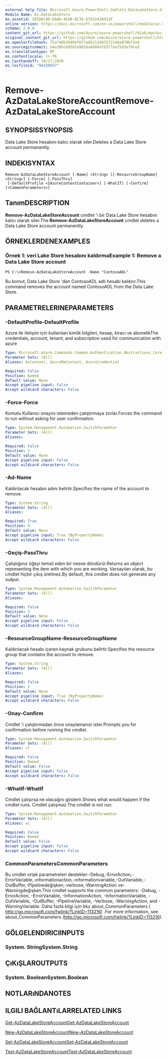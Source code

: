 ```yaml
---
external help file: Microsoft.Azure.PowerShell.Cmdlets.DataLakeStore.dll-Help.xml
Module Name: Az.DataLakeStore
ms.assetid: 585D6C4D-EA80-4E6B-8C36-E7632430431F
online version: https://docs.microsoft.com/en-us/powershell/module/az.datalakestore/remove-azdatalakestoreaccount
schema: 2.0.0
content_git_url: https://github.com/Azure/azure-powershell/blob/master/src/DataLakeStore/DataLakeStore/help/Remove-AzDataLakeStoreAccount.md
original_content_git_url: https://github.com/Azure/azure-powershell/blob/master/src/DataLakeStore/DataLakeStore/help/Remove-AzDataLakeStoreAccount.md
ms.openlocfilehash: 75af40b104bbf6ffa65211087572140a070b71e8
ms.sourcegitcommit: b4a38bcb0501a9016a4998efd377aa75d3ef9ce8
ms.translationtype: MT
ms.contentlocale: tr-TR
ms.lasthandoff: 10/27/2020
ms.locfileid: "94320557"
---
```

# <span data-ttu-id="7a2b2-101">Remove-AzDataLakeStoreAccount</span><span class="sxs-lookup"><span data-stu-id="7a2b2-101">Remove-AzDataLakeStoreAccount</span></span>

## <span data-ttu-id="7a2b2-102">SYNOPSIS</span><span class="sxs-lookup"><span data-stu-id="7a2b2-102">SYNOPSIS</span></span>
<span data-ttu-id="7a2b2-103">Data Lake Store hesabını kalıcı olarak siler.</span><span class="sxs-lookup"><span data-stu-id="7a2b2-103">Deletes a Data Lake Store account permanently.</span></span>

## <span data-ttu-id="7a2b2-104">INDEKI</span><span class="sxs-lookup"><span data-stu-id="7a2b2-104">SYNTAX</span></span>

```
Remove-AzDataLakeStoreAccount [-Name] <String> [[-ResourceGroupName] <String>] [-Force] [-PassThru]
 [-DefaultProfile <IAzureContextContainer>] [-WhatIf] [-Confirm] [<CommonParameters>]
```

## <span data-ttu-id="7a2b2-105">Tanım</span><span class="sxs-lookup"><span data-stu-id="7a2b2-105">DESCRIPTION</span></span>
<span data-ttu-id="7a2b2-106">**Remove-AzDataLakeStoreAccount** cmdlet 'ı bir Data Lake Store hesabını kalıcı olarak siler.</span><span class="sxs-lookup"><span data-stu-id="7a2b2-106">The **Remove-AzDataLakeStoreAccount** cmdlet deletes a Data Lake Store account permanently.</span></span>

## <span data-ttu-id="7a2b2-107">ÖRNEKLERDEN</span><span class="sxs-lookup"><span data-stu-id="7a2b2-107">EXAMPLES</span></span>

### <span data-ttu-id="7a2b2-108">Örnek 1: veri Lake Store hesabını kaldırma</span><span class="sxs-lookup"><span data-stu-id="7a2b2-108">Example 1: Remove a Data Lake Store account</span></span>
```
PS C:\>Remove-AzDataLakeStoreAccount -Name "ContosoADL"
```

<span data-ttu-id="7a2b2-109">Bu komut, Data Lake Store 'dan ContosoADL adlı hesabı kaldırır.</span><span class="sxs-lookup"><span data-stu-id="7a2b2-109">This command removes the account named ContosoADL from the Data Lake Store.</span></span>

## <span data-ttu-id="7a2b2-110">PARAMETRELERINE</span><span class="sxs-lookup"><span data-stu-id="7a2b2-110">PARAMETERS</span></span>

### <span data-ttu-id="7a2b2-111">-DefaultProfile</span><span class="sxs-lookup"><span data-stu-id="7a2b2-111">-DefaultProfile</span></span>
<span data-ttu-id="7a2b2-112">Azure ile iletişim için kullanılan kimlik bilgileri, hesap, kiracı ve abonelik</span><span class="sxs-lookup"><span data-stu-id="7a2b2-112">The credentials, account, tenant, and subscription used for communication with azure</span></span>

```yaml
Type: Microsoft.Azure.Commands.Common.Authentication.Abstractions.Core.IAzureContextContainer
Parameter Sets: (All)
Aliases: AzContext, AzureRmContext, AzureCredential

Required: False
Position: Named
Default value: None
Accept pipeline input: False
Accept wildcard characters: False
```

### <span data-ttu-id="7a2b2-113">-Force</span><span class="sxs-lookup"><span data-stu-id="7a2b2-113">-Force</span></span>
<span data-ttu-id="7a2b2-114">Komutu Kullanıcı onayını istemeden çalıştırmaya zorlar.</span><span class="sxs-lookup"><span data-stu-id="7a2b2-114">Forces the command to run without asking for user confirmation.</span></span>

```yaml
Type: System.Management.Automation.SwitchParameter
Parameter Sets: (All)
Aliases:

Required: False
Position: 2
Default value: None
Accept pipeline input: False
Accept wildcard characters: False
```

### <span data-ttu-id="7a2b2-115">-Ad</span><span class="sxs-lookup"><span data-stu-id="7a2b2-115">-Name</span></span>
<span data-ttu-id="7a2b2-116">Kaldırılacak hesabın adını belirtir.</span><span class="sxs-lookup"><span data-stu-id="7a2b2-116">Specifies the name of the account to remove.</span></span>

```yaml
Type: System.String
Parameter Sets: (All)
Aliases:

Required: True
Position: 0
Default value: None
Accept pipeline input: True (ByPropertyName)
Accept wildcard characters: False
```

### <span data-ttu-id="7a2b2-117">-Geçiş</span><span class="sxs-lookup"><span data-stu-id="7a2b2-117">-PassThru</span></span>
<span data-ttu-id="7a2b2-118">Çalıştığınız öğeyi temsil eden bir nesne döndürür.</span><span class="sxs-lookup"><span data-stu-id="7a2b2-118">Returns an object representing the item with which you are working.</span></span>
<span data-ttu-id="7a2b2-119">Varsayılan olarak, bu cmdlet hiçbir çıkış üretmez.</span><span class="sxs-lookup"><span data-stu-id="7a2b2-119">By default, this cmdlet does not generate any output.</span></span>

```yaml
Type: System.Management.Automation.SwitchParameter
Parameter Sets: (All)
Aliases:

Required: False
Position: 3
Default value: None
Accept pipeline input: False
Accept wildcard characters: False
```

### <span data-ttu-id="7a2b2-120">-ResourceGroupName</span><span class="sxs-lookup"><span data-stu-id="7a2b2-120">-ResourceGroupName</span></span>
<span data-ttu-id="7a2b2-121">Kaldırılacak hesabı içeren kaynak grubunu belirtir.</span><span class="sxs-lookup"><span data-stu-id="7a2b2-121">Specifies the resource group that contains the account to remove.</span></span>

```yaml
Type: System.String
Parameter Sets: (All)
Aliases:

Required: False
Position: 1
Default value: None
Accept pipeline input: True (ByPropertyName)
Accept wildcard characters: False
```

### <span data-ttu-id="7a2b2-122">-Onay</span><span class="sxs-lookup"><span data-stu-id="7a2b2-122">-Confirm</span></span>
<span data-ttu-id="7a2b2-123">Cmdlet 'i çalıştırmadan önce onaylamanızı ister.</span><span class="sxs-lookup"><span data-stu-id="7a2b2-123">Prompts you for confirmation before running the cmdlet.</span></span>

```yaml
Type: System.Management.Automation.SwitchParameter
Parameter Sets: (All)
Aliases: cf

Required: False
Position: Named
Default value: False
Accept pipeline input: False
Accept wildcard characters: False
```

### <span data-ttu-id="7a2b2-124">-WhatIf</span><span class="sxs-lookup"><span data-stu-id="7a2b2-124">-WhatIf</span></span>
<span data-ttu-id="7a2b2-125">Cmdlet çalışırsa ne olacağını gösterir.</span><span class="sxs-lookup"><span data-stu-id="7a2b2-125">Shows what would happen if the cmdlet runs.</span></span>
<span data-ttu-id="7a2b2-126">Cmdlet çalışmaz.</span><span class="sxs-lookup"><span data-stu-id="7a2b2-126">The cmdlet is not run.</span></span>

```yaml
Type: System.Management.Automation.SwitchParameter
Parameter Sets: (All)
Aliases: wi

Required: False
Position: Named
Default value: False
Accept pipeline input: False
Accept wildcard characters: False
```

### <span data-ttu-id="7a2b2-127">CommonParameters</span><span class="sxs-lookup"><span data-stu-id="7a2b2-127">CommonParameters</span></span>
<span data-ttu-id="7a2b2-128">Bu cmdlet ortak parametreleri destekler:-Debug,-ErrorAction,-ErrorVariable,-ınformationaction,-ınformationvariable,-OutVariable,-OutBuffer,-Pipelinedeğişken,-verbose,-WarningAction ve-Warningdeğişken.</span><span class="sxs-lookup"><span data-stu-id="7a2b2-128">This cmdlet supports the common parameters: -Debug, -ErrorAction, -ErrorVariable, -InformationAction, -InformationVariable, -OutVariable, -OutBuffer, -PipelineVariable, -Verbose, -WarningAction, and -WarningVariable.</span></span> <span data-ttu-id="7a2b2-129">Daha fazla bilgi için bkz about_CommonParameters ( http://go.microsoft.com/fwlink/?LinkID=113216) .</span><span class="sxs-lookup"><span data-stu-id="7a2b2-129">For more information, see about_CommonParameters (http://go.microsoft.com/fwlink/?LinkID=113216).</span></span>

## <span data-ttu-id="7a2b2-130">GÖLGELENDIRICI</span><span class="sxs-lookup"><span data-stu-id="7a2b2-130">INPUTS</span></span>

### <span data-ttu-id="7a2b2-131">System. String</span><span class="sxs-lookup"><span data-stu-id="7a2b2-131">System.String</span></span>

## <span data-ttu-id="7a2b2-132">ÇıKıŞLAR</span><span class="sxs-lookup"><span data-stu-id="7a2b2-132">OUTPUTS</span></span>

### <span data-ttu-id="7a2b2-133">System. Boolean</span><span class="sxs-lookup"><span data-stu-id="7a2b2-133">System.Boolean</span></span>

## <span data-ttu-id="7a2b2-134">NOTLARıNDA</span><span class="sxs-lookup"><span data-stu-id="7a2b2-134">NOTES</span></span>

## <span data-ttu-id="7a2b2-135">ILGILI BAĞLANTıLAR</span><span class="sxs-lookup"><span data-stu-id="7a2b2-135">RELATED LINKS</span></span>

[<span data-ttu-id="7a2b2-136">Get-AzDataLakeStoreAccount</span><span class="sxs-lookup"><span data-stu-id="7a2b2-136">Get-AzDataLakeStoreAccount</span></span>](./Get-AzDataLakeStoreAccount.md)

[<span data-ttu-id="7a2b2-137">New-AzDataLakeStoreAccount</span><span class="sxs-lookup"><span data-stu-id="7a2b2-137">New-AzDataLakeStoreAccount</span></span>](./New-AzDataLakeStoreAccount.md)

[<span data-ttu-id="7a2b2-138">Set-AzDataLakeStoreAccount</span><span class="sxs-lookup"><span data-stu-id="7a2b2-138">Set-AzDataLakeStoreAccount</span></span>](./Set-AzDataLakeStoreAccount.md)

[<span data-ttu-id="7a2b2-139">Test-AzDataLakeStoreAccount</span><span class="sxs-lookup"><span data-stu-id="7a2b2-139">Test-AzDataLakeStoreAccount</span></span>](./Test-AzDataLakeStoreAccount.md)


